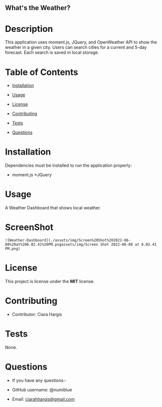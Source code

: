 ## What's the Weather?
# Description
This application uses moment.js, JQuery, and OpenWeather API to show the weather in a given city. Users can search cities for a current and 5-day forecast. Each search is saved in local storage.
# Table of Contents

 * [Installation](#installation)

 * [Usage](#usage)

 * [License](#license)

 * [Contributing](#contributing)

 * [Tests](#tests)

 * [Questions](#questions)

 # Installation


 Dependencies must be installed to run the application properly: 

 * moment.js
 *JQuery
 


 # Usage

 A Weather Dashboard that shows local weather.

# ScreenShot

    ![Weather-Dashboard](./assets/img/Screen%20Shot%202022-06-08%20at%206.02.41%20PM.pngassets/img/Screen Shot 2022-06-08 at 6.02.41 PM.png)
    

 # License

 This project is license under the **MIT** license.


 # Contributing

 * Contributor: Ciara Hargis

 # Tests

None.

 # Questions

 * If you have any questions:-

 * GitHub username: @numiblue

 * Email: ciarahhargis@gmail.com